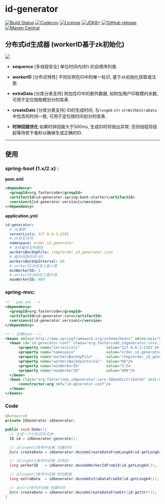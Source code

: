# id-generator

[![Build Status](https://travis-ci.org/fastercode-org/id-generator.svg?branch=master)](https://travis-ci.org/fastercode-org/id-generator)
[![Codecov](https://codecov.io/gh/fastercode-org/id-generator/branch/master/graph/badge.svg)](https://codecov.io/gh/fastercode-org/id-generator/branch/master)
[![License](https://img.shields.io/github/license/fastercode-org/id-generator)](https://github.com/fastercode-org/id-generator/blob/master/LICENSE.txt)
[![JDK8+](https://img.shields.io/badge/JDK-8+-green.svg)](https://www.oracle.com/technetwork/java/javase/downloads/index.html)
[![GitHub release](https://img.shields.io/github/v/release/fastercode-org/id-generator)](https://github.com/fastercode-org/id-generator/releases)
[![Maven Central](https://img.shields.io/maven-central/v/org.fastercode/id-generator)](https://mvnrepository.com/search?q=id-generator&d=org.fastercode)

## 分布式id生成器 (workerID基于zk初始化)

![](https://raw.githubusercontent.com/fastercode-org/id-generator/master/id-generator.jpg)

- **sequence**   [多线程安全] 单位时间内(秒) 的自增序列值.
- **workerID**   [分布式特性] 不同实例在ID中的唯一标识, 基于zk初始化获取或注册.
- **extraData**  [分库分表支持] 附加在ID中的额外数据, 如附加用户ID取模的余数, 可用于定位按取模划分的库表.
- **createDate** [分库分表支持] ID的生成时间, 与`long64` `str` `strWithExtraData` 中包含的时间一致, 可用于定位按时间划分的库表.

- **时钟回拨优化** 如果时钟回拨大于500ms, 生成ID时将抛出异常; 否则线程将挂起等待若干毫秒以确保生成正确的ID.
---

## 使用

### spring-boot (1.x/2.x) :

**pom.xml**

```xml
<dependency>
  <groupId>org.fastercode</groupId>
  <artifactId>id-generator-spring-boot-starter</artifactId>
  <version>${id-generator.version}</version>
</dependency>
```

**application.yml**

```yml
id-generator:
  # zk集群
  serverLists: 127.0.0.1:2181
  # zk命名空间
  namespace: order_id_generator
  # 本地备份文件路径
  workersBackUpFile: /tmp/order_id_generator.json
  # 备份间隔时间(秒)
  workersBackUpInterval: 60
  # workerID池自定义最小值
  minWorkerID: 1
  # workerID池自定义最大值
  maxWorkerID: 999
```

### spring-mvc:

```xml
<!-- pom.xml -->
<dependency>
  <groupId>org.fastercode</groupId>
  <artifactId>id-generator-core</artifactId>
  <version>${id-generator.version}</version>
</dependency>

<!-- 注册bean -->
<beans xmlns="http://www.springframework.org/schema/beans" xmlns:xsi="http://www.w3.org/2001/XMLSchema-instance" xsi:schemaLocation="http://www.springframework.org/schema/beans http://www.springframework.org/schema/beans/spring-beans-2.5.xsd">
  <bean id="id-generator-conf" class="org.fastercode.idgenerator.core.IDGenDistributedConfig">
      <property name="serverLists"            value="127.0.0.1:2181"/>
      <property name="namespace"              value="order_id_generator"/>
      <property name="workersBackUpFile"      value="/tmp/order_id_generator.json"/>
      <property name="workersBackUpInterval"  value="60"/>
      <property name="minWorkerID"            value="1"/>
      <property name="maxWorkerID"            value="999"/>
  </bean>
  <bean class="org.fastercode.idgenerator.core.IDGenDistributed" init-method="init" destroy-method="close">
      <constructor-arg ref="id-generator-conf"/>
  </bean>
</beans>
```

### Code

```java
@Autowired
private IDGenerator idGenerator;

public void Demo(){
  // 生成一个分布式ID实体
  ID id = idGenerator.generate();

  // 从long64订单号中反解 创建时间
  Date createDate = idGenerator.decodeCreateDateFromLong64(id.getLong64());

  // 从long64订单号中反解 实例ID
  long workerID   = idGenerator.decodeWorkerIdFromId(id.getLong64());

  // 从long64订单号中反解 附加数据
  long extraData  = idGenerator.decodeExtraDataFromId(id.getLong64());

  // 从str订单号中反解 创建时间
  Date createDate = idGenerator.decodeCreateDateFromStr(id.getStr());
}
```
